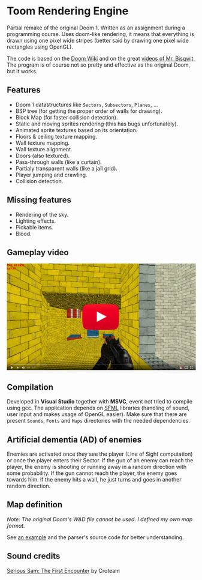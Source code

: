 Toom Rendering Engine
=========

Partial remake of the original Doom 1. Written as an assignment during a programming course. Uses doom-like rendering, it means that everything is drawn using one pixel wide stripes (better said by drawing one pixel wide rectangles using OpenGL).

The code is based on the [Doom Wiki](http://doomwiki.org) and on the great [videos of Mr. Bisqwit](https://www.youtube.com/watch?v=HQYsFshbkYw). The program is of course not so pretty and effective as the original Doom, but it works.

## Features

* Doom 1 datastructures like `Sectors`, `Subsectors`, `Planes`, ...
* BSP tree (for getting the proper order of walls for drawing).
* Block Map (for faster collision detection).
* Static and moving sprites rendering (this has bugs unfortunately).
* Animated sprite textures based on its orientation.
* Floors & ceiling texture mapping.
* Wall texture mapping.
* Wall texture alignment.
* Doors (also textured).
* Pass-through walls (like a curtain).
* Partialy transparent walls (like a jail grid).
* Player jumping and crawling.
* Collision detection.

## Missing features

* Rendering of the sky.
* Lighting effects.
* Pickable items.
* Blood.

## Gameplay video

[![YOUTUBE_VIDEO](_img/video_thumbnail.png)](https://youtu.be/5rm_J-ofoT0)

## Compilation
Developed in **Visual Studio** together with **MSVC**, event not tried to compile using gcc. The application depends on [SFML](https://www.sfml-dev.org/) libraries (handling of sound, user input and makes usage of OpenGL easier). Make sure that there are present `Sounds`, `Fonts` and `Maps` directories with the needed dependencies.

## Artificial dementia (AD) of enemies

Enemies are activated once they see the player (Line of Sight computation) or once the player enters their Sector. If the gun of an enemy can reach the player, the enemy is shooting or running away in a random direction with some probability. If the gun cannot reach the player, the enemy goes towards him. If the enemy hits a wall, he just turns and goes in another random direction.

## Map definition

*Note: The original Doom's WAD file cannot be used. I defined my own map format.*

See [an example](Maps/e1m1.map) and the parser's source code for better understanding.

## Sound credits

[Serious Sam: The First Encounter](http://serioussam.wikia.com/wiki/Serious_Sam:_The_First_Encounter) by Croteam
